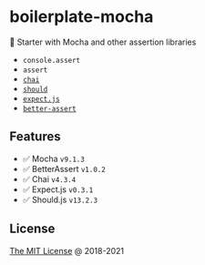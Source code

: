 # boilerplate-mocha

🍴 Starter with Mocha and other assertion libraries

* `console.assert`
* `assert`
* [`chai`](http://npmjs.com/package/chai)
* [`should`](http://npmjs.com/package/should)
* [`expect.js`](http://npmjs.com/package/expect.js)
* [`better-assert`](http://npmjs.com/package/better-assert)

## Features

* :white_check_mark: Mocha `v9.1.3`
* :white_check_mark: BetterAssert `v1.0.2`
* :white_check_mark: Chai `v4.3.4`
* :white_check_mark: Expect.js `v0.3.1`
* :white_check_mark: Should.js `v13.2.3`

## License

[The MIT License](https://piecioshka.mit-license.org) @ 2018-2021

